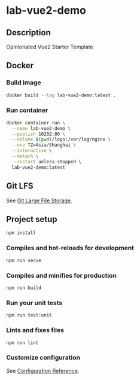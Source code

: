 # lab-vue2-demo

## Description

Opinionated Vue2 Starter Template

## Docker

### Build image

```bash
docker build --tag lab-vue2-demo:latest .
```

### Run container

```bash
docker container run \
  --name lab-vue2-demo \
  --publish 10202:80 \
  --volume $(pwd)/logs:/var/log/nginx \
  --env TZ=Asia/Shanghai \
  --interactive \
  --detach \
  --restart unless-stopped \
  lab-vue2-demo:latest
```

## Git LFS

See [Git Large File Storage](https://git-lfs.github.com/).

## Project setup

```
npm install
```

### Compiles and hot-reloads for development

```
npm run serve
```

### Compiles and minifies for production

```
npm run build
```

### Run your unit tests

```
npm run test:unit
```

### Lints and fixes files

```
npm run lint
```

### Customize configuration

See [Configuration Reference](https://cli.vuejs.org/config/).
